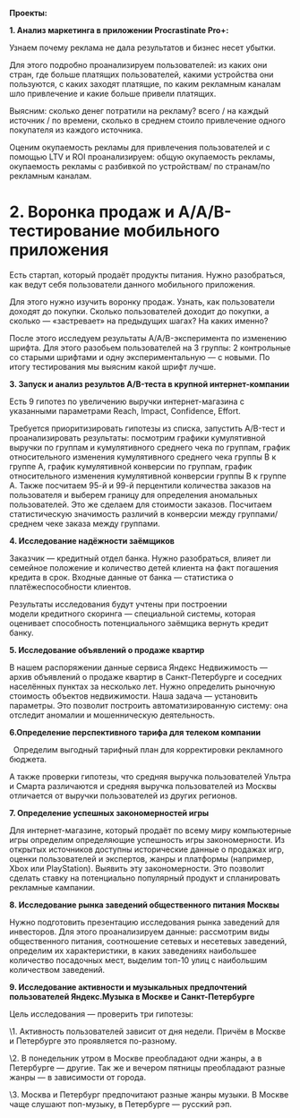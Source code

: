 ﻿**Проекты:**

**1. Анализ маркетинга в приложении Procrastinate Pro+:**

Узнаем почему реклама не дала результатов и бизнес несет убытки.

Для этого подробно проанализируем пользователей: из каких они стран, где больше платящих пользователей, какими устройства они пользуются, с каких заходят платящие, по каким рекламным каналам шло привлечение и какие больше привели платящих.

Выясним: сколько денег потратили на рекламу? всего / на каждый источник / по времени, сколько в среднем стоило привлечение одного покупателя из каждого источника.

Оценим окупаемость рекламы для привлечения пользователей и с помощью LTV и ROI проанализируем: общую окупаемость рекламы, окупаемость рекламы с разбивкой по устройствам/ по странам/по рекламным каналам.
# **2. Воронка продаж и А/А/В-тестирование мобильного приложения**
Есть стартап, который продаёт продукты питания. Нужно разобраться, как ведут себя пользователи данного мобильного приложения. 

Для этого нужно изучить воронку продаж. Узнать, как пользователи доходят до покупки. Сколько пользователей доходит до покупки, а сколько — «застревает» на предыдущих шагах? На каких именно?

После этого исследуем результаты A/A/B-эксперимента по изменению шрифта. Для этого разобьем пользователей на 3 группы: 2 контрольные со старыми шрифтами и одну экспериментальную — с новыми. По итогу тестирования мы выясним какой шрифт лучше.

**3. Запуск и анализ результов A/B-теста в крупной интернет-компании**

Есть 9 гипотез по увеличению выручки интернет-магазина с указанными параметрами Reach, Impact, Confidence, Effort.

Требуется приоритизировать гипотезы из списка, запустить A/B-тест и проанализировать результаты: посмотрим графики  кумулятивной выручки по группам и кумулятивного среднего чека по группам,  график относительного изменения кумулятивного среднего чека группы B к группе A,  график кумулятивной конверсии по группам,  график относительного изменения кумулятивной конверсии группы B к группе A. Также посчитаем 95-й и 99-й перцентили количества заказов на пользователя и выберем границу для определения аномальных пользователей. Это же сделаем для  стоимости заказов. Посчитаем статистическую значимость различий  в конверсии между группами/ среднем чеке заказа между группами.

**4. Исследование надёжности заёмщиков**

Заказчик — кредитный отдел банка. Нужно разобраться, влияет ли семейное положение и количество детей клиента на факт погашения кредита в срок. Входные данные от банка — статистика о платёжеспособности клиентов.

Результаты исследования будут учтены при построении модели кредитного скоринга — специальной системы, которая оценивает способность потенциального заёмщика вернуть кредит банку.

**5. Исследование объявлений о продаже квартир**

В нашем распоряжении данные сервиса Яндекc Недвижимость — архив объявлений о продаже квартир в Санкт-Петербурге и соседних населённых пунктах за несколько лет. Нужно определить рыночную стоимость объектов недвижимости. Наша задача — установить параметры. Это позволит построить автоматизированную систему: она отследит аномалии и мошенническую деятельность. 

**6.Определение перспективного тарифа для телеком компании**

` `Определим выгодный тарифный план для корректировки рекламного бюджета.

А также проверки гипотезы, что средняя выручка пользователей Ультра и Смарта различаются и средняя выручка пользователей из Москвы отличается от выручки пользователей из других регионов.

**7. Определение успешных закономерностей игры**

Для интернет-магазине, который продаёт по всему миру компьютерные игры определим определяющие успешность игры закономерности. Из открытых источников доступны исторические данные о продажах игр, оценки пользователей и экспертов, жанры и платформы (например, Xbox или PlayStation). Выявить эту закономерности. Это позволит сделать ставку на потенциально популярный продукт и спланировать рекламные кампании.  

**8. Исследование рынка заведений общественного питания Москвы**

Нужно подготовить презентацию исследования рынка заведений для инвесторов. Для этого проанализируем данные: рассмотрим виды общественного питания, соотношение сетевых и несетевых заведений, определим их характеристики, в каких заведениях наибольшее количество посадочных мест, выделим топ-10 улиц с наибольшим количеством заведений.

**9. Исследование активности и музыкальных предпочтений пользователей Яндекс.Музыка в Москве и Санкт-Петербурге**

Цель исследования — проверить три гипотезы:

\1. Активность пользователей зависит от дня недели. Причём в Москве и Петербурге это проявляется по-разному.

\2. В понедельник утром в Москве преобладают одни жанры, а в Петербурге — другие. Так же и вечером пятницы преобладают разные жанры — в зависимости от города.

\3. Москва и Петербург предпочитают разные жанры музыки. В Москве чаще слушают поп-музыку, в Петербурге — русский рэп.
